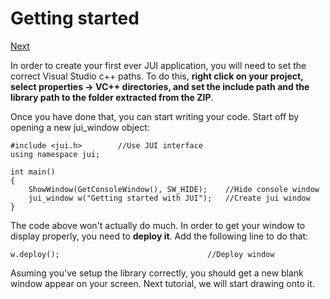 # Getting started

[Next](https://github.com/jptr218/jui/blob/main/man/drawing_rectangles.md)

In order to create your first ever JUI application, you will need to set the correct Visual Studio c++ paths. To do this, **right click on your project, select properties -> VC++ directories, and set the include path and the library path to the folder extracted from the ZIP**.

Once you have done that, you can start writing your code. Start off by opening a new jui_window object:
```
#include <jui.h>        //Use JUI interface
using namespace jui;

int main()
{
    ShowWindow(GetConsoleWindow(), SW_HIDE);    //Hide console window
    jui_window w("Getting started with JUI");   //Create jui window
}
```

The code above won't actually do much. In order to get your window to display properly, you need to **deploy it**. Add the following line to do that:
```
w.deploy();                                 //Deploy window
```
Asuming you've setup the library correctly, you should get a new blank window appear on your screen. Next tutorial, we will start drawing onto it.
